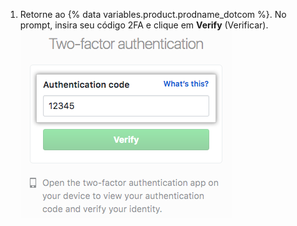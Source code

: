 1. Retorne ao {% data variables.product.prodname_dotcom %}. No prompt, insira seu código 2FA e clique em **Verify** (Verificar). ![Campo de autenticação do código 2FA](/assets/images/help/desktop/2fa-code-field.png)
